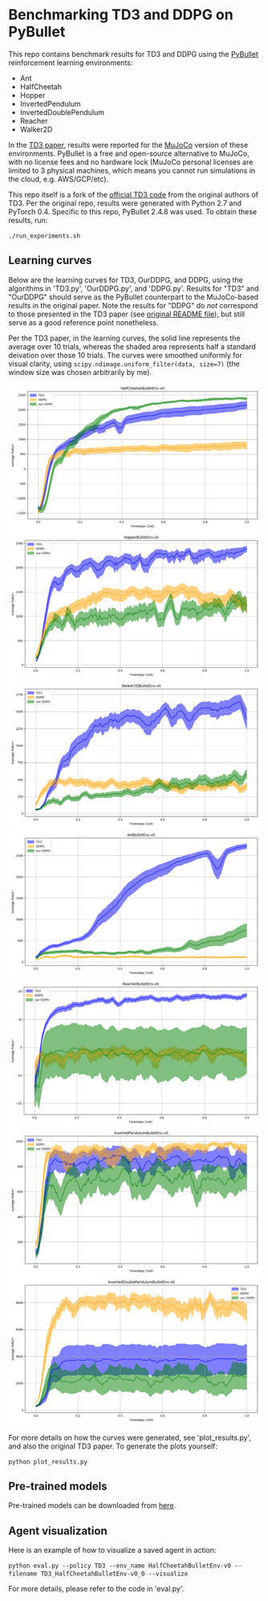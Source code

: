 # Benchmarking TD3 and DDPG on PyBullet

This repo contains benchmark results for TD3 and DDPG using the [PyBullet](https://docs.google.com/document/d/10sXEhzFRSnvFcl3XxNGhnD4N2SedqwdAvK3dsihxVUA/edit#) reinforcement learning environments:
* Ant
* HalfCheetah
* Hopper
* InvertedPendulum
* InvertedDoublePendulum
* Reacher
* Walker2D

In the [TD3 paper](https://arxiv.org/abs/1802.09477), results were reported for the [MuJoCo](http://www.mujoco.org/) version of these environments. PyBullet is a free and open-source alternative to MuJoCo, with no license fees and no hardware lock (MuJoCo personal licenses are limited to 3 physical machines, which means you cannot run simulations in the cloud, e.g. AWS/GCP/etc).

This repo itself is a fork of the [official TD3 code](https://github.com/sfujim/TD3/) from the original authors of TD3. Per the original repo, results were generated with Python 2.7 and PyTorch 0.4. Specific to this repo, PyBullet 2.4.8 was used. To obtain these results, run:
```
./run_experiments.sh
```

## Learning curves
Below are the learning curves for TD3, OurDDPG, and DDPG, using the algorithms in 'TD3.py', 'OurDDPG.py', and 'DDPG.py'. Results for "TD3" and "OurDDPG" should serve as the PyBullet counterpart to the MuJoCo-based results in the original paper. Note the results for "DDPG" do *not* correspond to those presented in the TD3 paper (see [original README file](README_orig.md)), but still serve as a good reference point nonetheless.

Per the TD3 paper, in the learning curves, the solid line represents the average over 10 trials, whereas the shaded area represents half a standard deivation over those 10 trials. The curves were smoothed uniformly for visual clarity, using `scipy.ndimage.uniform_filter(data, size=7)` (the window size was chosen arbitrarily by me).

![HalfCheetahBulletEnv](plots/HalfCheetahBulletEnv-v0.png)
![HopperBulletEnv](plots/HopperBulletEnv-v0.png)
![Walker2DBulletEnv](plots/Walker2DBulletEnv-v0.png)
![AntBulletEnv](plots/AntBulletEnv-v0.png)
![ReacherBulletEnv](plots/ReacherBulletEnv-v0.png)
![InvertedPendulumBulletEnv](plots/InvertedPendulumBulletEnv-v0.png)
![InvertedDoublePendulumBulletEnv](plots/InvertedDoublePendulumBulletEnv-v0.png)

For more details on how the curves were generated, see 'plot_results.py', and also the original TD3 paper. To generate the plots yourself:
```
python plot_results.py
```

## Pre-trained models
Pre-trained models can be downloaded from [here](https://drive.google.com/open?id=1x88F-Uop6zCI0jnY8F4E9TsKsXCtq-fL).

## Agent visualization
Here is an example of how to visualize a saved agent in action:
```
python eval.py --policy TD3 --env_name HalfCheetahBulletEnv-v0 --filename TD3_HalfCheetahBulletEnv-v0_0 --visualize
```

For more details, please refer to the code in 'eval.py'.
